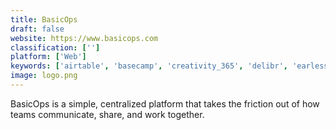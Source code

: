 ```yaml
---
title: BasicOps
draft: false 
website: https://www.basicops.com
classification: ['']
platform: ['Web']
keywords: ['airtable', 'basecamp', 'creativity_365', 'delibr', 'earless', 'inbox_by_zendesk', 'kerio_connect', 'levetop', 'micro_focus_groupwise', 'microsoft_teams', 'niice', 'obm', 'plutio', 'red_e_app', 'thoughtexchange', 'trello', 'yellowant', 'egroupware']
image: logo.png
---
```

BasicOps is a simple, centralized platform that takes the friction out of how teams communicate, share, and work together.